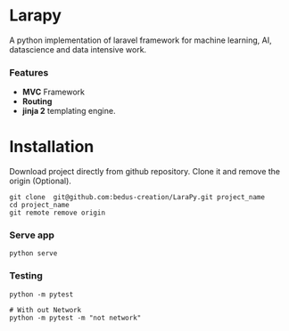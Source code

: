 # Larapy
A python implementation of laravel framework for machine learning, AI, datascience and data intensive work.

### Features
* **MVC** Framework
* **Routing**
* **jinja 2** templating engine.

# Installation
Download project directly from github repository. Clone it and remove the origin (Optional).
```
git clone  git@github.com:bedus-creation/LaraPy.git project_name
cd project_name
git remote remove origin
```

### Serve app
```
python serve
```
### Testing
```
python -m pytest

# With out Network 
python -m pytest -m "not network" 
```
